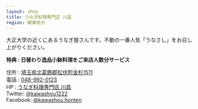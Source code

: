 ```yaml
---
layout: shop
title: うなぎ料理専門店 川昌
region: 関東地方
---
```


大正大学の近くにあるうなぎ屋さんです。不動の一番人気「うなさし」をお召し上がりください。  

**特典 : 日替わり逸品小鉢料理をご来店人数分サービス**  

住所 : [埼玉県北葛飾郡松伏町金杉1511](https://www.google.co.jp/maps/place/%E3%80%92343-0103+%E5%9F%BC%E7%8E%89%E7%9C%8C%E5%8C%97%E8%91%9B%E9%A3%BE%E9%83%A1%E6%9D%BE%E4%BC%8F%E7%94%BA%E9%87%91%E6%9D%89%EF%BC%91%EF%BC%95%EF%BC%91%EF%BC%91/@35.9466293,139.829144,17z/data=!4m5!3m4!1s0x6018bd6bce11b153:0xfe6c3345a969b53b!8m2!3d35.9466343!4d139.8313286)  
電話 : <a href="tel:">048-992-0123</a>  
HP : [うなぎ料理専門店 川昌](http://kawashou.sakura.ne.jp/index.html)  
Twitter: [@kawashou1222](https://twitter.com/kawashou1222)  
Facebook: [@kawashou.honten](https://www.facebook.com/kawashou.honten/)  
